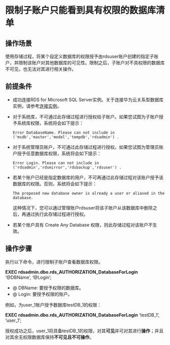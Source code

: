 # 限制子账户只能看到具有权限的数据库清单<a name="rds_09_0007"></a>

## 操作场景<a name="section10591036105210"></a>

使用存储过程，将某个自定义数据库的权限授予由rdsuser账户创建的指定子账户，并限制该账户对其他数据库的可见性。限制之后，子账户对不具权限的数据库不可见，也无法对其进行相关操作。

## 前提条件<a name="section10722125455214"></a>

-   成功连接RDS for Microsoft SQL Server实例。关于连接华为云关系型数据库实例，请参考[连接实例](https://support.huaweicloud.com/qs-rds/rds_03_0007.html)。
-   对于系统库，不可通过此存储过程进行授权给子账户。如果您试图为子账户授予系统库权限，系统将会如下提示：

    ```
    Error DatabaseName. Please can not include in ('msdb','master','model','tempdb','rdsadmin') .
    ```


-   对于系统管理员账户，不可通过此存储过程进行授权。如果您试图为管理员账户授予任意数据库权限，系统将会如下提示：

    ```
    Error Login. Please can not include in ('rdsadmin','rdsmirror','rdsbackup','rdsuser') .
    ```


-   若某个账户已经是指定数据库的用户，不可再通过此存储过程对该账户授予该数据库的权限。否则，系统将会如下提示：

    ```
    The proposed new database owner is already a user or aliased in the database.
    ```

    这种情况下，您可以通过管理账户rdsuser将该子账户从该数据库中删除之后，再通过执行此存储过程进行授权。

-   若某个账户具有 Create Any Database 权限，则此存储过程对该账户不生效。

## 操作步骤<a name="section79631819532"></a>

执行以下命令，进行限制子账户查看数据库权限。

**EXEC rdsadmin.dbo.rds\_AUTHORIZATION\_DatabaseForLogin**  ‘@DBName’, ‘@Login’;

-   @ DBName: 要授予权限的数据库。
-   @ Login: 要授予权限的账户。

例如，为user\_1账户授予数据库testDB\_1的权限：

**EXEC rdsadmin.dbo.rds\_AUTHORIZATION\_DatabaseForLogin**  ‘testDB\_1’, ‘user\_1’;

授权成功之后，user\_1将具备testDB\_1的权限，对其**可见**并可对其进行**操作**；并且对其余无权限数据库保持**不可见且不可操作**。

